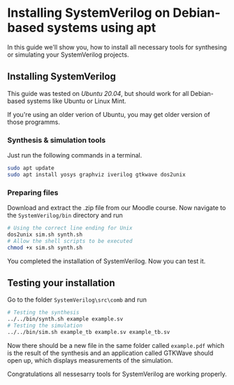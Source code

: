# Installing SystemVerilog on Debian-based systems using apt

In this guide we'll show you, how to install all necessary tools for synthesing or simulating your SystemVerilog projects.

## Installing SystemVerilog

This guide was tested on *Ubuntu 20.04*, but should work for all Debian-based systems like Ubuntu or Linux Mint.

If you're using an older verion of Ubuntu, you may get older version of those programms.

### Synthesis & simulation tools
Just run the following commands in a terminal.
```sh
sudo apt update
sudo apt install yosys graphviz iverilog gtkwave dos2unix
```

### Preparing files
Download and extract the .zip file from our Moodle course.
Now navigate to the `SystemVerilog/bin` directory and run
```sh
# Using the correct line ending for Unix
dos2unix sim.sh synth.sh
# Allow the shell scripts to be executed
chmod +x sim.sh synth.sh
```

You completed the installation of SystemVerilog. Now you can test it.

## Testing your installation

Go to the folder `SystemVerilog\src\comb` and run
```sh
# Testing the synthesis
../../bin/synth.sh example example.sv
# Testing the simulation
../../bin/sim.sh example_tb example.sv example_tb.sv
```

Now there should be a new file in the same folder called `example.pdf` which is the result of the synthesis and an application called GTKWave should open up, which displays measurements of the simulation.

Congratulations all nessesarry tools for SystemVerilog are working properly.
